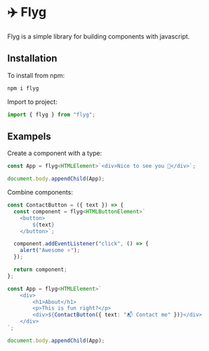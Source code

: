 # ✈️ Flyg

Flyg is a simple library for building components with javascript.

## Installation

To install from npm:

```bash
npm i flyg
```

Import to project:

```ts
import { flyg } from "flyg";
```

## Exampels

Create a component with a type:

```ts
const App = flyg<HTMLElement>`<div>Nice to see you 👋</div>`;

document.body.appendChild(App);
```

Combine components:

```ts
const ContactButton = ({ text }) => {
  const component = flyg<HTMLButtonElement>`
    <button>
        ${text}
    </button>`;

  component.addEventListener("click", () => {
    alert("Awesome ⭐️");
  });

  return component;
};

const App = flyg<HTMLElement>`
    <div>
        <h1>About</h1>
        <p>This is fun right?</p>
        <div>${ContactButton({ text: "📬 Contact me" })}</div>
    </div>
`;

document.body.appendChild(App);
```
